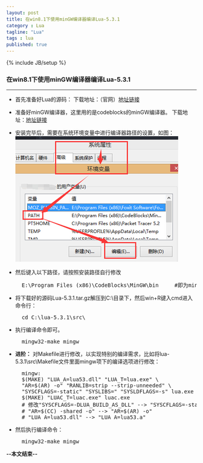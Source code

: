 ```yaml
---
layout: post
title: 在win8.1下使用minGW编译器编译Lua-5.3.1
category : Lua
tagline: "Lua"
tags : lua
published: true
---
```

{% include JB/setup %}
### 在win8.1下使用minGW编译器编译Lua-5.3.1
---
- 首先准备好Lua的源码：
下载地址：（官网）[地址链接](http://www.lua.org/download.html)
- 准备好minGW编译器，这里用的是codeblocks的minGW编译器。
下载地址：[地址链接](http://www.codeblocks.org/downloads/26#windows)
- 安装完毕后，需要在系统环境变量中进行编译器路径的设置，如图：
![](../images/2005/08/系统环境变量路径设置.jpg)
- 然后键入以下路径，请按照安装路径自行修改
	<pre class="prettyprint linenums">
	E:\Program Files (x86)\CodeBlocks\MinGW\bin		#即为mingw32-make.exe所在目录</pre>
- 将下载好的源码Lua-5.3.1.tar.gz解压到C:\目录下，然后win+R键入cmd进入命令行：
	<pre class="prettyprint linenums">
	cd C:\lua-5.3.1\src\</pre>
- 执行编译命令即可。
	<pre class="prettyprint linenums">
	mingw32-make mingw</pre>

- **进阶：**
对Makefile进行修改，以实现特别的编译需求，比如将lua-5.3.1\src\Makefile文件里面mingw项下的编译选项进行修改：
	<pre class="prettyprint linenums">
	mingw:
	$(MAKE) "LUA_A=lua53.dll" "LUA_T=lua.exe" \
	"AR=$(AR) -o" "RANLIB=strip --strip-unneeded" \
	"SYSCFLAGS=-static" "SYSLIBS=" "SYSLDFLAGS=-s" lua.exe		
	$(MAKE) "LUAC_T=luac.exe" luac.exe
	# 修改"SYSCFLAGS=-DLUA_BUILD_AS_DLL" --> "SYSCFLAGS=-static"
	# "AR=$(CC) -shared -o" --> "AR=$(AR) -o"
	# "LUA_A=lua53.dll" --> "LUA_A=lua53.a"</pre>
- 然后执行编译命令：
	<pre class="prettyprint linenums">
	mingw32-make mingw</pre>
	
**--本文结束--**
	